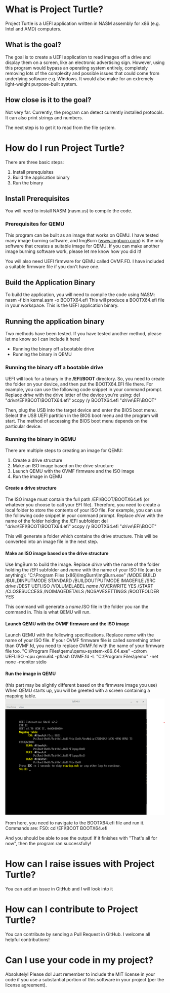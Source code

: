 # What is Project Turtle?
Project Turtle is a UEFI application written in NASM assembly for x86 (e.g. Intel and AMD) computers.

## What is the goal?
The goal is to create a UEFI application to read images off a drive and display them on a screen, like an electronic advertising sign.
However, using this program would bypass an operating system entirely, completely removing lots of the complexity and possible issues that could come from underlying software e.g. Windows.
It would also make for an extremely light-weight purpose-built system.

## How close is it to the goal?
Not very far. Currently, the program can detect currently installed protocols.
It can also print strings and numbers.

The next step is to get it to read from the file system.

# How do I run Project Turtle?
There are three basic steps:
1. Install prerequisites
2. Build the application binary
3. Run the binary

## Install Prerequisites
You will need to install NASM (nasm.us) to compile the code.

### Prerequisites for QEMU
This program can be built as an image that works on QEMU.
I have tested many image burning software, and ImgBurn (www.imgburn.com) is the only software that creates a suitable image for QEMU.
If you can make another image burning software work, please let me know how you did it!

You will also need UEFI firmware for QEMU called OVMF.FD. I have included a suitable firmware file if you don't have one.

## Build the Application Binary
To build the application, you will need to compile the code using NASM:
	nasm -f bin kernal.asm -o BOOTX64.efi
This will produce a BOOTX64.efi file in your workspace. This is the UEFI application binary.

## Running the application binary
Two methods have been tested. If you have tested another method, please let me know so I can include it here!
- Running the binary off a bootable drive
- Running the binary in QEMU

### Running the binary off a bootable drive
UEFI will look for a binary in the **/EFI/BOOT** directory. So, you need to create the folder on your device, and then put the BOOTX64.EFI file there.
For example, you can use the following code snippet in your command prompt. Replace *drive* with the drive letter of the device you're using:
	del "*drive*\EFI\BOOT\BOOTX64.efi"
	xcopy /y BOOTX64.efi "*drive*\EFI\BOOT"

Then, plug the USB into the target device and enter the BIOS boot menu.
Select the USB UEFI partition in the BIOS boot menu and the program will start.
The method of accessing the BIOS boot menu depends on the particular device.
	
### Running the binary in QEMU
There are multiple steps to creating an image for QEMU:
1. Create a drive structure
2. Make an ISO image based on the drive structure
3. Launch QEMU with the OVMF firmware and the ISO image
4. Run the image in QEMU

#### Create a drive structure
The ISO image must contain the full path /EFI/BOOT/BOOTX64.efi (or whatever you choose to call your EFI file).
Therefore, you need to create a local folder to store the contents of your ISO file.
For example, you can use the following code snippet in your command prompt. Replace *drive* with the name of the folder holding the /EFI subfolder:
	del "*drive*\EFI\BOOT\BOOTX64.efi"
	xcopy /y BOOTX64.efi "*drive*\EFI\BOOT"
	
This will generate a folder which contains the drive structure. This will be converted into an image file in the next step.
	
#### Make an ISO image based on the drive structure
Use ImgBurn to build the image. Replace *drive* with the name of the folder holding the /EFI subfolder and *name* with the name of your ISO file (can be anything):
	"C:\Program Files (x86)\ImgBurn\ImgBurn.exe" /MODE BUILD /BUILDINPUTMODE STANDARD /BUILDOUTPUTMODE IMAGEFILE /SRC *drive* /DEST UEFI.ISO /VOLUMELABEL *name* /OVERWRITE YES /START /CLOSESUCCESS /NOIMAGEDETAILS /NOSAVESETTINGS /ROOTFOLDER YES

This command will generate a *name*.ISO file in the folder you ran the command in. This is what QEMU will run.
	
#### Launch QEMU with the OVMF firmware and the ISO image
Launch QEMU with the following specifications. Replace *name* with the name of your ISO file.
If your OVMF firmware file is called something other than OVMF.fd, you need to replace OVMF.fd with the name of your firmware file too.
	"C:\Program Files\qemu\qemu-system-x86_64.exe" -cdrom UEFI.ISO -cpu qemu64 -pflash OVMF.fd -L "C:\Program Files\qemu" -net none -monitor stdio
	
#### Run the image in QEMU
(this part may be slightly different based on the firmware image you use)
When QEMU starts up, you will be greeted with a screen containing a mapping table.
![UEFI example image](QEMU-UEFI-example-screen.png)

From here, you need to navigate to the BOOTX64.efi file and run it. Commands are:
	FS0:
	cd \EFI\BOOT
	BOOTX64.efi
	
And you should be able to see the output!
If it finishes with "That's all for now", then the program ran successfully!

# How can I raise issues with Project Turtle?
You can add an issue in GitHub and I will look into it

# How can I contribute to Project Turtle?
You can contribute by sending a Pull Request in GitHub.
I welcome all helpful contributions!

# Can I use your code in my project?
Absolutely! Please do!
Just remember to include the MIT license in your code if you use a substantial portion of this software in your project (per the license agreement).

